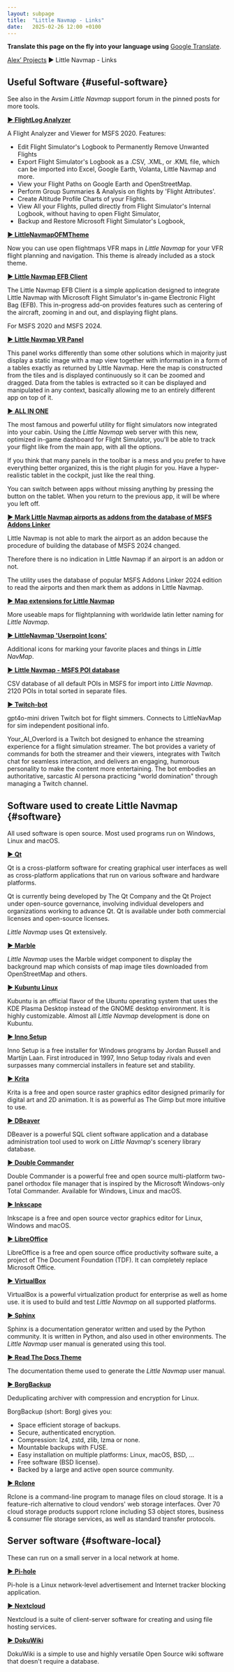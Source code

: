 ```yaml
---
layout: subpage
title:  "Little Navmap - Links"
date:   2025-02-26 12:00 +0100
---
```


**Translate this page on the fly into your language using** [Google Translate](https://translate.google.com/translate?sl=en&u=https%3A%2F%2Falbar965.github.io%2Flinks.html).

[Alex’ Projects](index.html) ► Little Navmap - Links

## Useful Software {#useful-software}

See also in the Avsim *Little Navmap* support forum in the pinned posts for more tools.

[**► FlightLog Analyzer**](https://flightloganalyzer.com/)

A Flight Analyzer and Viewer for MSFS 2020. Features:

* Edit Flight Simulator's Logbook to Permanently Remove Unwanted Flights
* Export Flight Simulator's Logbook as a .CSV, .XML, or .KML file, which can be imported into Excel, Google Earth, Volanta, Little Navmap and more.
* View your Flight Paths on Google Earth and OpenStreetMap.
* Perform Group Summaries & Analysis on flights by 'Flight Attributes'.
* Create Altitude Profile Charts of your Flights.
* View All your Flights, pulled directly from Flight Simulator's Internal Logbook, without having to open Flight Simulator,
* Backup and Restore Microsoft Flight Simulator's Logbook,

[**► LittleNavmapOFMTheme**](https://github.com/AmbitiousPilots/LittleNavmapOFMTheme)

Now you can use open flightmaps VFR maps in *Little Navmap* for your VFR flight planning and navigation. This theme is already included as a stock theme.

[**► Little Navmap EFB Client**](https://flightsim.to/file/85446/little-navmap-efb-client)

The Little Navmap EFB Client is a simple application designed to integrate Little Navmap with Microsoft Flight Simulator's in-game Electronic Flight Bag (EFB). This in-progress add-on provides features such as centering of the aircraft, zooming in and out, and displaying flight plans.

For MSFS 2020 and MSFS 2024.

[**► Little Navmap VR Panel**](https://flightsim.to/file/43086/little-navmap-vr-panel)

This panel works differently than some other solutions which in majority just display a static image with a map view together with information in a form of a tables exactly as returned by Little Navmap. Here the map is constructed from the tiles and is displayed continuously so it can be zoomed and dragged. Data from the tables is extracted so it can be displayed and manipulated in any context, basically allowing me to an entirely different app on top of it.

[**► ALL IN ONE**](https://flightsimulator.me)

The most famous and powerful utility for flight simulators now integrated into your cabin. Using the *Little Navmap* web server with this new, optimized in-game dashboard for Flight Simulator, you'll be able to track your flight like from the main app, with all the options.

If you think that many panels in the toolbar is a mess and you prefer to have everything better organized, this is the right plugin for you. Have a hyper-realistic tablet in the cockpit, just like the real thing.

You can switch between apps without missing anything by pressing the button on the tablet. When you return to the previous app, it will be where you left off.

[**► Mark Little Navmap airports as addons from the database of MSFS Addons Linker**](https://flightsim.to/file/88630/altolnm-mark-little-navmap-airports-as-addons-from-the-database-of-msfs-addons-linker)

Little Navmap is not able to mark the airport as an addon because the procedure of building the database of MSFS 2024 changed.

Therefore there is no indication in Little Navmap if an airport is an addon or not.

The utility uses the database of popular MSFS Addons Linker 2024 edition to read the airports and then mark them as addons in Little Navmap.

[**► Map extensions for Little Navmap**](https://flightsim.to/file/6411/map-extensions-for-little-navmap-lnm)

More useable maps for flightplanning with worldwide latin letter naming for *Little Navmap*.

[**► LittleNavmap 'Userpoint Icons'**](https://flightsim.to/file/23181/littlenavmap-userpoint-icons)

Additional icons for marking your favorite places and things in *Little NavMap*.

[**► Little Navmap - MSFS POI database**](https://flightsim.to/file/81114/littlenavmap-msfs-poi-s)

CSV database of all default POIs in MSFS for import into *Little Navmap*. 2120 POIs in total sorted in separate files.

[**► Twitch-bot**](https://github.com/Matt-Cummins/Twitch-Flight-Simulation-Bot)

gpt4o-mini driven Twitch bot for flight simmers. Connects to LittleNavMap for sim independent positional info.

Your_AI_Overlord is a Twitch bot designed to enhance the streaming experience for a flight simulation streamer. The bot provides a variety of commands for both the streamer and their viewers, integrates with Twitch chat for seamless interaction, and delivers an engaging, humorous personality to make the content more entertaining. The bot embodies an authoritative, sarcastic AI persona practicing "world domination" through managing a Twitch channel.

## Software used to create Little Navmap {#software}

All used software is open source. Most used programs run on Windows, Linux and macOS.

[**► Qt**](https://https://www.qt.io/)

Qt is a cross-platform software for creating graphical user interfaces as well as cross-platform applications that run on various software and hardware platforms.

Qt is currently being developed by The Qt Company and the Qt Project under open-source governance, involving individual developers and organizations working to advance Qt. Qt is available under both commercial licenses and open-source licenses.

*Little Navmap* uses Qt extensively.

[**► Marble**](https://marble.kde.org/)

*Little Navmap* uses the Marble widget component to display the background map which consists of map image tiles downloaded from OpenStreetMap and others.

[**► Kubuntu Linux**](https://kubuntu.org/)

Kubuntu is an official flavor of the Ubuntu operating system that uses the KDE Plasma Desktop
instead of the GNOME desktop environment. It is highly customizable. Almost all *Little Navmap* development is done on Kubuntu.

[**► Inno Setup**](https://jrsoftware.org/isinfo.php)

Inno Setup is a free installer for Windows programs by Jordan Russell and Martijn Laan. First introduced in 1997, Inno Setup today rivals and even surpasses many commercial installers in feature set and stability.

[**► Krita**](https://krita.org/)

Krita is a free and open source raster graphics editor designed primarily for digital art and 2D
animation. It is as powerful as The Gimp but more intuitive to use.

[**► DBeaver**](https://dbeaver.io/)

DBeaver is a powerful SQL client software application and a database administration tool used to
work on *Little Navmap*'s scenery library database.

[**► Double Commander**](https://doublecmd.sourceforge.io/)

Double Commander is a powerful free and open source multi-platform two-panel orthodox file manager that is
inspired by the Microsoft Windows-only Total Commander. Available for Windows, Linux and macOS.

[**► Inkscape**](https://inkscape.org/)

Inkscape is a free and open source vector graphics editor for Linux, Windows and macOS.

[**► LibreOffice**](https://www.libreoffice.org/)

LibreOffice is a free and open source office productivity software suite, a project of The Document
Foundation (TDF). It can completely replace Microsoft Office.

[**► VirtualBox**](https://www.virtualbox.org/)

VirtualBox is a powerful virtualization product for enterprise as well as home use. it is used to
build and test *Little Navmap* on all supported platforms.

[**► Sphinx**](https://www.sphinx-doc.org)

Sphinx is a documentation generator written and used by the Python community.
It is written in Python, and also used in other environments.
The *Little Navmap* user manual is generated using this tool.

[**► Read The Docs Theme**](https://github.com/rtfd/sphinx_rtd_theme/)

The documentation theme used to generate the *Little Navmap* user manual.

[**► BorgBackup**](https://www.borgbackup.org/)

Deduplicating archiver with compression and encryption for Linux.

BorgBackup (short: Borg) gives you:

- Space efficient storage of backups.
- Secure, authenticated encryption.
- Compression: lz4, zstd, zlib, lzma or none.
- Mountable backups with FUSE.
- Easy installation on multiple platforms: Linux, macOS, BSD, ...
- Free software (BSD license).
- Backed by a large and active open source community.

[**► Rclone**](https://rclone.org/)

Rclone is a command-line program to manage files on cloud storage. It is a feature-rich alternative to cloud vendors'
web storage interfaces. Over 70 cloud storage products support rclone including S3 object stores, business & consumer
file storage services, as well as standard transfer protocols.

## Server software {#software-local}

These can run on a small server in a local network at home.

[**► Pi-hole**](https://pi-hole.net/)

Pi-hole is a Linux network-level advertisement and Internet tracker blocking application.

[**► Nextcloud**](https://nextcloud.com/)

Nextcloud is a suite of client-server software for creating and using file hosting services.

[**► DokuWiki**](https://www.dokuwiki.org)

DokuWiki is a simple to use and highly versatile Open Source wiki software that doesn't require a database.

